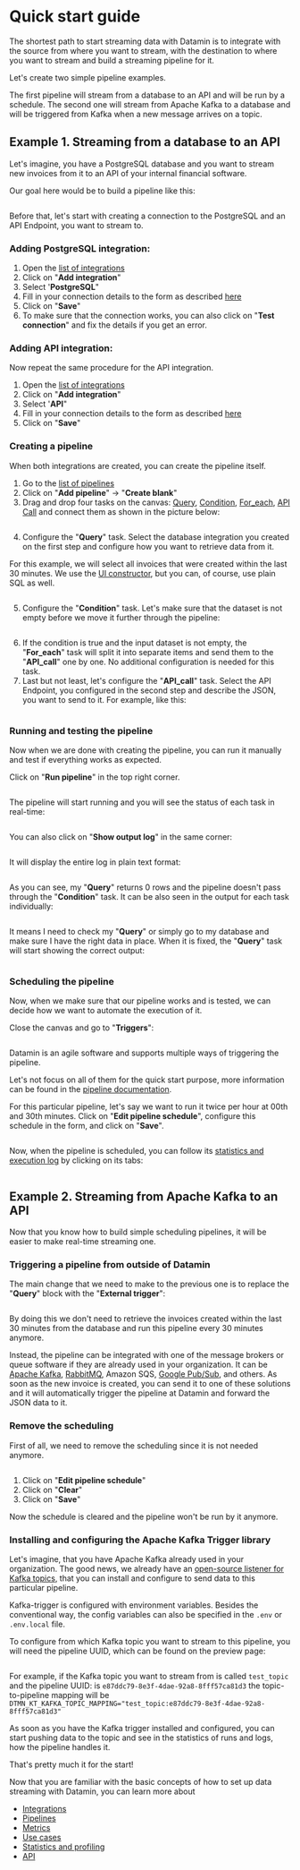 # Quick start guide

The shortest path to start streaming data with Datamin is to integrate with the source from where you want to stream, with the destination to where you want to stream and build a streaming pipeline for it.

Let's create two simple pipeline examples.&#x20;

The first pipeline will stream from a database to an API and will be run by a schedule. The second one will stream from Apache Kafka to a database and will be triggered from Kafka when a new message arrives on a topic.

## Example 1. Streaming from a database to an API

Let's imagine, you have a PostgreSQL database and you want to stream new invoices from it to an API of your internal financial software.

Our goal here would be to build a pipeline like this:

<figure><img src="../.gitbook/assets/Screenshot 2024-04-30 at 14.34.19.png" alt=""><figcaption></figcaption></figure>

Before that, let's start with creating a connection to the PostgreSQL and an API Endpoint, you want to stream to.

### Adding PostgreSQL integration:

1. Open the [list of integrations](https://app.datamin.io/integrations)
2. Click on "**Add integration**"
3. Select '**PostgreSQL**"
4. Fill in your connection details to the form as described [here](../integrations/library-of-integrations/postgresql.md)
5. Click on "**Save**"
6. To make sure that the connection works, you can also click on "**Test connection**" and fix the details if you get an error.

### Adding API integration:

Now repeat the same procedure for the API integration.

1. Open the [list of integrations](https://app.datamin.io/integrations)
2. Click on "**Add integration**"
3. Select '**API**"
4. Fill in your connection details to the form as described [here](../integrations/library-of-integrations/apis.md)
5. Click on "**Save**"

### Creating a pipeline

When both integrations are created, you can create the pipeline itself.

1. Go to the [list of pipelines](https://app.datamin.io/pipelines)
2. Click on "**Add pipeline**" -> "**Create blank**"
3. Drag and drop four tasks on the canvas: [Query](../pipelines/tasks-ip/query.md), [Condition](../pipelines/tasks-ip/condition.md), [For\_each](../pipelines/tasks-ip/for-each.md), [API Call](../pipelines/tasks-ip/api-call.md) and connect them as shown in the picture below:

<figure><img src="../.gitbook/assets/Screenshot 2024-04-30 at 14.34.19.png" alt=""><figcaption></figcaption></figure>

4. Configure the "**Query**" task. Select the database integration you created on the first step and configure how you want to retrieve data from it.&#x20;

For this example, we will select all invoices that were created within the last 30 minutes. We use the [UI constructor](../pipelines/tasks-ip/query.md), but you can, of course, use plain SQL as well.

<figure><img src="../.gitbook/assets/Screenshot 2024-04-30 at 14.32.18.png" alt=""><figcaption></figcaption></figure>

5. Configure the "**Condition**" task. Let's make sure that the dataset is not empty before we move it further through the pipeline:

<figure><img src="../.gitbook/assets/Screenshot 2024-04-30 at 14.57.33.png" alt=""><figcaption></figcaption></figure>

6. If the condition is true and the input dataset is not empty, the "**For\_each**" task will split it into separate items and send them to the "**API\_call**" one by one. No additional configuration is needed for this task.
7. Last but not least, let's configure the "**API\_call**" task. Select the API Endpoint, you configured in the second step and describe the JSON, you want to send to it. For example, like this:

<figure><img src="../.gitbook/assets/Screenshot 2024-04-30 at 14.57.49.png" alt=""><figcaption></figcaption></figure>

### Running and testing the pipeline

Now when we are done with creating the pipeline, you can run it manually and test if everything works as expected.&#x20;

Click on "**Run pipeline**" in the top right corner.

<figure><img src="../.gitbook/assets/Screenshot 2024-04-30 at 14.58.09.png" alt=""><figcaption></figcaption></figure>

The pipeline will start running and you will see the status of each task in real-time:

<figure><img src="../.gitbook/assets/Screenshot 2024-04-30 at 15.03.52.png" alt=""><figcaption></figcaption></figure>

You can also click on "**Show output log**" in the same corner:

<figure><img src="../.gitbook/assets/Screenshot 2024-04-30 at 15.04.11.png" alt=""><figcaption></figcaption></figure>

It will display the entire log in plain text format:

<figure><img src="../.gitbook/assets/Screenshot 2024-04-30 at 15.04.20.png" alt=""><figcaption></figcaption></figure>

As you can see, my "**Query**" returns 0 rows and the pipeline doesn't pass through the "**Condition**" task. It can be also seen in the output for each task individually:

<figure><img src="../.gitbook/assets/Screenshot 2024-04-30 at 15.05.16.png" alt=""><figcaption></figcaption></figure>

It means I need to check my "**Query**" or simply go to my database and make sure I have the right data in place. When it is fixed, the "**Query**" task will start showing the correct output:

<figure><img src="../.gitbook/assets/Screenshot 2024-04-30 at 15.13.19.png" alt=""><figcaption></figcaption></figure>

### Scheduling the pipeline

Now, when we make sure that our pipeline works and is tested, we can decide how we want to automate the execution of it.&#x20;

Close the canvas and go to "**Triggers**":

<figure><img src="../.gitbook/assets/Screenshot 2024-04-30 at 15.15.38.png" alt=""><figcaption></figcaption></figure>

Datamin is an agile software and supports multiple ways of triggering the pipeline.

Let's not focus on all of them for the quick start purpose, more information can be found in the [pipeline documentation](../pipelines/running-and-scheduling-workflows.md).

For this particular pipeline, let's say we want to run it twice per hour at 00th and 30th minutes. Click on "**Edit pipeline schedule**", configure this schedule in the form, and click on "**Save**".

<figure><img src="../.gitbook/assets/Screenshot 2024-04-30 at 15.18.22.png" alt=""><figcaption></figcaption></figure>

Now, when the pipeline is scheduled, you can follow its [statistics and execution log](../statistics-and-profiling/statistics-of-runs.md) by clicking on its tabs:

<figure><img src="../.gitbook/assets/Screenshot 2024-04-30 at 15.15.38 (1).png" alt=""><figcaption></figcaption></figure>

## Example 2. Streaming from Apache Kafka to an API

Now that you know how to build simple scheduling pipelines, it will be easier to make real-time streaming one.

### Triggering a pipeline from outside of Datamin

The main change that we need to make to the previous one is to replace the "**Query**" block with the "**External trigger**":

<figure><img src="../.gitbook/assets/Screenshot 2024-05-01 at 10.26.21.png" alt=""><figcaption></figcaption></figure>

By doing this we don't need to retrieve the invoices created within the last 30 minutes from the database and run this pipeline every 30 minutes anymore.&#x20;

Instead, the pipeline can be integrated with one of the message brokers or queue software if they are already used in your organization. It can be [Apache Kafka](../integrations/library-of-integrations/apache-kafka.md), [RabbitMQ](../integrations/library-of-integrations/rabbitmq.md), Amazon SQS, [Google Pub/Sub](../integrations/library-of-integrations/google-pub-sub.md), and others. As soon as the new invoice is created, you can send it to one of these solutions and it will automatically trigger the pipeline at Datamin and forward the JSON data to it.

### Remove the scheduling

First of all, we need to remove the scheduling since it is not needed anymore. &#x20;

<figure><img src="../.gitbook/assets/Screenshot 2024-04-30 at 15.18.22.png" alt=""><figcaption></figcaption></figure>

1. Click on "**Edit pipeline schedule**"
2. Click on "**Clear**"
3. Click on "**Save**"

Now the schedule is cleared and the pipeline won't be run by it anymore.

### Installing and configuring the Apache Kafka Trigger library

Let's imagine, that you have Apache Kafka already used in your organization. The good news, we already have an [open-source listener for Kafka topics](https://github.com/datamin-io/kafka-trigger), that you can install and configure to send data to this particular pipeline.

Kafka-trigger is configured with environment variables. Besides the conventional way, the config variables can also be specified in the `.env` or `.env.local` file.

To configure from which Kafka topic you want to stream to this pipeline, you will need the pipeline UUID, which can be found on the preview page:

<figure><img src="../.gitbook/assets/Screenshot 2024-05-01 at 10.38.48.png" alt=""><figcaption></figcaption></figure>

For example, if the Kafka topic you want to stream from is called `test_topic` and the pipeline UUID: is `e87ddc79-8e3f-4dae-92a8-8fff57ca81d3` the topic-to-pipeline mapping will be `DTMN_KT_KAFKA_TOPIC_MAPPING="test_topic:e87ddc79-8e3f-4dae-92a8-8fff57ca81d3"`

As soon as you have the Kafka trigger installed and configured, you can start pushing data to the topic and see in the statistics of runs and logs, how the pipeline handles it.

That's pretty much it for the start!

Now that you are familiar with the basic concepts of how to set up data streaming with Datamin, you can learn more about

* [Integrations](broken-reference)
* [Pipelines](broken-reference)
* [Metrics](broken-reference)
* [Use cases](../use-cases/use-cases.-homepage.md)
* [Statistics and profiling](broken-reference)
* [API](broken-reference)

